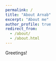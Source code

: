 ```yaml
---
permalink: /
title: "About Arnab"
excerpt: "About me"
author_profile: true
redirect_from: 
  - /about/
  - /about.html
---
```


Greetings! 
